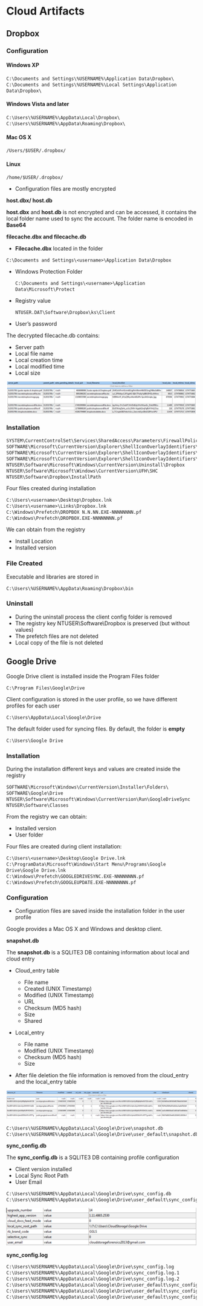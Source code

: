 # Cloud Artifacts

## Dropbox

### Configuration

#### Windows XP

```text
C:\Documents and Settings\%USERNAME%\Application Data\Dropbox\
C:\Documents and Settings\%USERNAME%\Local Settings\Application Data\Dropbox\
```

#### Windows Vista and later

```text
C:\Users\%USERNAME%\AppData\Local\Dropbox\
C:\Users\%USERNAME%\AppData\Roaming\Dropbox\
```

#### Mac OS X

```text
/Users/$USER/.dropbox/
```

#### Linux

```text
/home/$USER/.dropbox/
```

* Configuration files are mostly encrypted

**host.dbx/ host.db**

**host.dbx** and **host.db** is not encrypted and can be accessed, it contains the local folder name used to sync the account. The folder name is encoded in **Base64**

**filecache.dbx and filecache.db**

* **Filecache.dbx** located in the folder

```text
C:\Documents and Settings\<username>\Application Data\Dropbox
```

* Windows Protection Folder

  ```text
  C:\Documents and Settings\<username>\Application Data\Microsoft\Protect
  ```

* Registry value

  ```text
  NTUSER.DAT\Software\Dropbox\ks\Client
  ```

* User’s password

The decrypted filecache.db contains:

* Server path
* Local file name
* Local creation time
* Local modified time
* Local size

![](../.gitbook/assets/image%20%2877%29.png)

### Installation

```text
SYSTEM\CurrentControlSet\Services\SharedAccess\Parameters\FirewallPolicy\FirewallRules
SOFTWARE\Microsoft\CurrentVersion\Explorer\ShellIconOverlayIdentifiers\DropBoxExt1
SOFTWARE\Microsoft\CurrentVersion\Explorer\ShellIconOverlayIdentifiers\DropBoxExt1
SOFTWARE\Microsoft\CurrentVersion\Explorer\ShellIconOverlayIdentifiers\DropBoxExt1
NTUSER\Software\Microsoft\Windows\CurrentVersion\Uninstall\Dropbox
NTUSER\Software\Microsoft\Windows\CurrentVersion\UFH\SHC
NTUSER\Software\Dropbox\InstallPath
```

Four files created during installation

```text
C:\Users\<username>\Desktop\Dropbox.lnk
C:\Users\<username>\Links\Dropbox.lnk
C:\Windows\Prefetch\DROPBOX N.N.NN.EXE-NNNNNNNN.pf
C:\Windows\Prefetch\DROPBOX.EXE-NNNNNNNN.pf
```

We can obtain from the registry

* Install Location
* Installed version

### File Created

Executable and libraries are stored in

```text
C:\Users\%USERNAME%\AppData\Roaming\Dropbox\bin
```

### Uninstall

* During the uninstall process the client config folder is removed
* The registry key NTUSER\Software\Dropbox is preserved \(but without values\)
* The prefetch files are not deleted
* Local copy of the file is not deleted

## Google Drive

Google Drive client is installed inside the Program Files folder

```text
C:\Program Files\Google\Drive
```

Client configuration is stored in the user profile, so we have different profiles for each user

```text
C:\Users\AppData\Local\Google\Drive
```

The default folder used for syncing files. By default, the folder is **empty**

```text
C:\Users\Google Drive
```

### Installation

During the installation different keys and values are created inside the registry

```text
SOFTWARE\Microsoft\Windows\CurrentVersion\Installer\Folders\
SOFTWARE\Google\Drive
NTUSER\Software\Microsoft\Windows\CurrentVersion\Run\GoogleDriveSync
NTUSER\Software\Classes
```

From the registry we can obtain:

* Installed version
* User folder

Four files are created during client installation:

```text
C:\Users\<username>\Desktop\Google Drive.lnk
C:\ProgramData\Microsoft\Windows\Start Menu\Programs\Google Drive\Google Drive.lnk
C:\Windows\Prefetch\GOOGLEDRIVESYNC.EXE-NNNNNNNN.pf
C:\Windows\Prefetch\GOOGLEUPDATE.EXE-NNNNNNNN.pf
```

### Configuration

* Configuration files are saved inside the installation folder in the user profile

Google provides a Mac OS X and Windows and desktop client.

**snapshot.db**

The **snapshot.db** is a SQLITE3 DB containing information about local and cloud entry

* Cloud\_entry table

  * File name
  * Created \(UNIX Timestamp\)
  * Modified \(UNIX Timestamp\)
  * URL
  * Checksum \(MD5 hash\)
  * Size
  * Shared

* Local\_entry
  * File name
  * Modified \(UNIX Timestamp\)
  * Checksum \(MD5 hash\)
  * Size
* After file deletion the file information is removed from the cloud\_entry and the local\_entry table

![](../.gitbook/assets/image%20%2879%29.png)

```text
C:\Users\%USERNAME%\AppData\Local\Google\Drive\snapshot.db
C:\Users\%USERNAME%\AppData\Local\Google\Drive\user_default\snapshot.db
```

**sync\_config.db**

The **sync\_config.db** is a SQLITE3 DB containing profile configuration

* Client version installed
* Local Sync Root Path
* User Email

```text
C:\Users\%USERNAME%\AppData\Local\Google\Drive\sync_config.db
C:\Users\%USERNAME%\AppData\Local\Google\Drive\user_default\sync_config.db
```

![](../.gitbook/assets/image%20%2878%29.png)

**sync\_config.log**

```text
C:\Users\%USERNAME%\AppData\Local\Google\Drive\sync_config.log
C:\Users\%USERNAME%\AppData\Local\Google\Drive\sync_config.log.1
C:\Users\%USERNAME%\AppData\Local\Google\Drive\sync_config.log.2
C:\Users\%USERNAME%\AppData\Local\Google\Drive\user_default\sync_config.log
C:\Users\%USERNAME%\AppData\Local\Google\Drive\user_default\sync_config.log.1
C:\Users\%USERNAME%\AppData\Local\Google\Drive\user_default\sync_config.log.2
```

